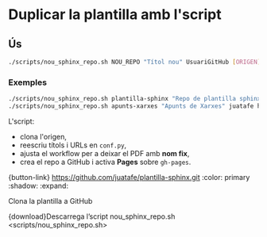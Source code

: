 # Duplicar la plantilla amb l'script

## Ús
```bash
./scripts/nou_sphinx_repo.sh NOU_REPO "Títol nou" UsuariGitHub [ORIGEN] [NomPDF.pdf]
```

### Exemples
```bash
./scripts/nou_sphinx_repo.sh plantilla-sphinx "Repo de plantilla sphinx" juatafe
./scripts/nou_sphinx_repo.sh apunts-xarxes "Apunts de Xarxes" juatafe https://github.com/juatafe/sge.git ApuntsDeXarxes.pdf
```

L'script:
- clona l'origen,
- reescriu títols i URLs en `conf.py`,
- ajusta el workflow per a deixar el PDF amb **nom fix**,
- crea el repo a GitHub i activa **Pages** sobre `gh-pages`.



{button-link} https://github.com/juatafe/plantilla-sphinx.git
:color: primary
:shadow:
:expand:

Clona la plantilla a GitHub


{download}Descarrega l’script nou_sphinx_repo.sh <scripts/nou_sphinx_repo.sh>

